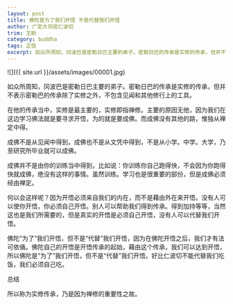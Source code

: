 ```yaml
---
layout: post
title: 佛陀是为了我们开悟 不是代替我们开悟
author: 广定大司徒仁波切
trim: 王盼
category: buddha
tags: 正信
excerpt: 如众所周知，冈波巴是密勒日巴主要的弟子。密勒日巴的传承是实修的传承，但并不表示密勒巴的传承除了实修之外，不包含见闻和其他修行上的工具。
---
```


![]({{ site.url }}/assets/images/00001.jpg)

如众所周知，冈波巴是密勒日巴主要的弟子。密勒日巴的传承是实修的传承，但并不表示密勒巴的传承除了实修之外，不包含见闻和其他修行上的工具。

在他的传承当中，实修是最主要的，实修即指禅修。主要的原因无他，因为我们在这边学习佛法就是要寻求开悟，为的就是要成佛。而成佛没有其他的路，惟独从禅定中得。

成佛不是从见闻中得到，成佛也不是从文凭中得到，不是从小学。中学。大学，乃至研究所毕业就可以成佛。

成佛并不是由你的训练当中得到，比如说：你训练你自己跑得快，不会因为你跑得快就成佛，绝没有这样的事情。虽然训练。学习也是很重要的部份，但是成佛必须经由禅定。

何以会这样呢？因为开悟必须来自我们的内在，而不是藉由外在来开悟。没有人可以使你开悟，你必须自己开悟。别人可以帮助我们得到传承。得到加持等等，当然这也是我们所需要的，但是真实的开悟是必须自己开悟，没有人可以代替我们开悟。

佛陀“为了”我们开悟，但不是“代替”我们开悟，因为在佛陀开悟之后，我们才有法可依循。佛陀自己的开悟是开悟传承的起始，藉由这个传承，我们可以达到开悟，所以佛陀是“为了”我们开悟，但不是“代替”我们开悟。好比仁波切不能代替我们吃饭，我们必须自己吃。

总结

所以称为实修传承，乃是因为禅修的重要性之故。
